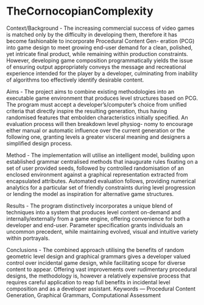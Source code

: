 # TheCornocopianComplexity

Context/Background - The increasing commercial success of video games is matched only by the
difficulty in developing them, therefore it has become fashionable to incorporate Procedural Content Gen- eration (PCG) into game design to meet growing end-user demand for a clean, polished, yet intricate final product, while remaining within production constraints. However, developing game composition programmatically yields the issue of ensuring output appropriately conveys the message and recreational experience intended for the player by a developer, culminating from inability of algorithms too effectively identify desirable content.

Aims - The project aims to combine existing methodologies into an executable game environment that produces level structures based on PCG. The program must accept a developer’s/computer’s choice from unified criteria that directly inspire the resulting generation, thus having randomised features that embolden characteristics initially specified. An evaluation process will then breakdown level physiog- nomy to encourage either manual or automatic influence over the current generation or the following one, granting levels a greater visceral meaning and designers a simplified design process.

Method - The implementation will utilise an intelligent model, building upon established grammar centralised methods that inaugurate rules fixating on a set of user provided seeds, followed by controlled randomisation of an enclosed environment against a graphical representation extracted from encapsulated attributes. Automated evaluation follows, providing numerical analytics for a particular set of friendly constraints during level progression or lending the model as inspiration for alternative game structures.

Results - The program distinctively incorporates a unique blend of techniques into a system that produces level content on-demand and internally/externally from a game engine, offering convenience for both a developer and end-user. Parameter specification grants individuals an uncommon precedent, while maintaining evolved, visual and intuitive variety within portrayals.

Conclusions - The combined approach utilising the benefits of random geometric level design and graphical grammars gives a developer valued control over incidental game design, while facilitating scope for diverse content to appear. Offering vast improvements over rudimentary procedural designs, the methodology is, however a relatively expensive process that requires careful application to reap full benefits in incidental level composition and as a developer assistant.
Keywords — Procedural Content Generation, Graphical Grammars, Computational Assessment
